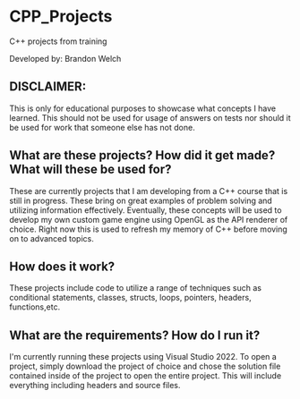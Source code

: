 # CPP_Projects
 C++ projects from training

Developed by: Brandon Welch

DISCLAIMER:
---------------------------------------------
This is only for educational purposes to showcase what concepts I have learned.
This should not be used for usage of answers on tests nor should it be used for work that someone else has not done.

What are these projects? How did it get made? What will these be used for?
--------------------------------------------------------------------------
These are currently projects that I am developing from a C++ course that is still in progress. These bring on great examples of problem solving and utilizing information effectively. Eventually, these concepts will be used to develop my own custom game engine using OpenGL as the API renderer of choice. Right now this is used to refresh my memory of C++ before moving on to advanced topics.

How does it work?
-----------------
These projects include code to utilize a range of techniques such as conditional statements, classes, structs, loops, pointers, headers, functions,etc.

What are the requirements? How do I run it?
-------------------------------------------
I'm currently running these projects using Visual Studio 2022. To open a project, simply download the project of choice and chose the solution file contained inside of the project to open the entire project.
This will include everything including headers and source files.